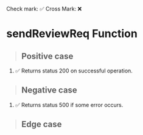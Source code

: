 Check mark: ✅
Cross Mark: ❌

# sendReviewReq Function

> ## Positive case
1. ✅ Returns status 200 on successful operation.

> ## Negative case
1. ✅ Returns status 500 if some error occurs.

> ## Edge case
